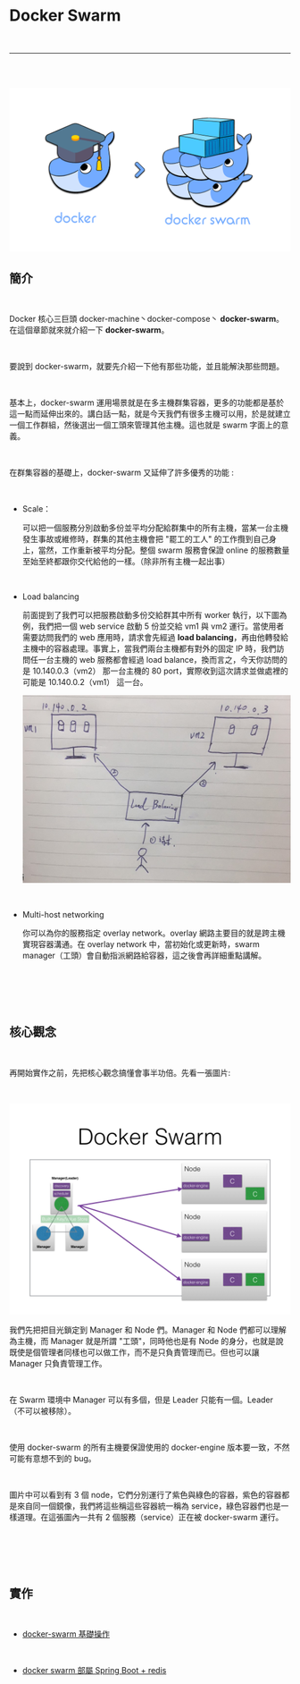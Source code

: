 # Docker Swarm

<br>

---

<br>
<br>

![3](imgs/3.png)

## 簡介

<br>

Docker 核心三巨頭 docker-machine丶docker-compose丶 __docker-swarm__。在這個章節就來就介紹一下 __docker-swarm__。

<br>

要說到 docker-swarm，就要先介紹一下他有那些功能，並且能解決那些問題。

<br>

基本上，docker-swarm 運用場景就是在多主機群集容器，更多的功能都是基於這一點而延伸出來的。講白話一點，就是今天我們有很多主機可以用，於是就建立一個工作群組，然後選出一個工頭來管理其他主機。這也就是 swarm 字面上的意義。

<br>

在群集容器的基礎上，docker-swarm 又延伸了許多優秀的功能 :

<br>

* Scale：

    可以把一個服務分別啟動多份並平均分配給群集中的所有主機，當某一台主機發生事故或維修時，群集的其他主機會把 "罷工的工人" 的工作攬到自己身上，當然，工作重新被平均分配。整個 swarm 服務會保證 online 的服務數量至始至終都跟你交代給他的一樣。（除非所有主機一起出事）

<br>

* Load balancing

    前面提到了我們可以把服務啟動多份交給群其中所有 worker 執行，以下圖為例，我們把一個 web service 啟動 5 份並交給 vm1 與 vm2 運行。當使用者需要訪問我們的 web 應用時，請求會先經過 __load balancing__，再由他轉發給主機中的容器處理。事實上，當我們兩台主機都有對外的固定 IP 時，我們訪問任一台主機的 web 服務都會經過 load balance，換而言之，今天你訪問的是 10.140.0.3（vm2） 那一台主機的 80 port，實際收到這次請求並做處裡的可能是 10.140.0.2（vm1） 這一台。

    ![1](imgs/1.jpg)

<br>

* Multi-host networking

    你可以為你的服務指定 overlay network。overlay 網路主要目的就是跨主機實現容器溝通。在 overlay network 中，當初始化或更新時，swarm manager（工頭）會自動指派網路給容器，這之後會再詳細重點講解。

<br>
<br>
<br>
<br>

## 核心觀念

<br>

再開始實作之前，先把核心觀念搞懂會事半功倍。先看一張圖片:

<br>

![2](imgs/2.png)

我們先把把目光鎖定到 Manager 和 Node 們。Manager 和 Node 們都可以理解為主機，而 Manager 就是所謂 "工頭"，同時他也是有 Node 的身分，也就是說既使是個管理者同樣也可以做工作，而不是只負責管理而已。但也可以讓 Manager 只負責管理工作。

<br>

在 Swarm 環境中 Manager 可以有多個，但是 Leader 只能有一個。Leader （不可以被移除）。

<br>

使用 docker-swarm 的所有主機要保證使用的 docker-engine 版本要一致，不然可能有意想不到的 bug。

<br>

圖片中可以看到有 3 個 node，它們分別運行了紫色與綠色的容器，紫色的容器都是來自同一個鏡像，我們將這些稱這些容器統一稱為 service，綠色容器們也是一樣道理。在這張圖內一共有 2 個服務（service）正在被 docker-swarm 運行。

<br>
<br>
<br>
<br>

## 實作

<br>

* [docker-swarm 基礎操作](basic/README.md)

<br>

* [docker swarm 部屬 Spring Boot + redis](springboot_redis/README.md)

<br>

